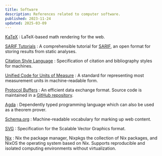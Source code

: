 ```yaml
---
title: Software
description: References related to computer software.
published: 2023-11-24
updated: 2025-03-09
---
```


[KaTeX](https://katex.org/)
:   LaTeX-based math rendering for the web.

[SARIF Tutorials](https://github.com/microsoft/sarif-tutorials)
:   A comprehensible tutorial for [SARIF](https://sarifweb.azurewebsites.net/),
    an open format for storing results from static analyses.

[Citation Style Language](https://citationstyles.org/)
:   Specification of citation and bibliography styles for machines.

[Unified Code for Units of Measure](https://ucum.org/)
:   A standard for representing most measurement units in machine-readable form.

[Protocol Buffers](https://protobuf.dev/)
:   An efficient data exchange format.
    Source code is maintained in a [GitHub repository](https://github.com/protocolbuffers/protobuf).

[Agda](https://agda.readthedocs.io/)
:   Dependently typed programming language which can also be used as a theorem prover.

[Schema.org](https://schema.org/)
:   Machine-readable vocabulary for marking up web content.

[SVG](https://www.w3.org/TR/SVG2/)
:   Specification for the Scalable Vector Graphics format.

[Nix](https://nixos.org/)
:   Nix the package manager, Nixpkgs the collection of Nix packages,
    and NixOS the operating system based on Nix.
    Supports reproducible and isolated computing environments without virtualization.
